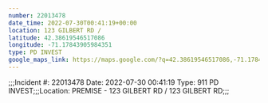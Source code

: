 ```yaml
---
number: 22013478
date_time: 2022-07-30T00:41:19+00:00
location: 123 GILBERT RD / 
latitude: 42.38619546517086
longitude: -71.17843905984351
type: PD INVEST
google_maps_link: https://maps.google.com/?q=42.38619546517086,-71.17843905984351
---
```


;;;Incident #: 22013478  Date: 2022-07-30 00:41:19   Type: 911 PD INVEST;;;Location: PREMISE - 123 GILBERT RD / 123 GILBERT RD;;;
